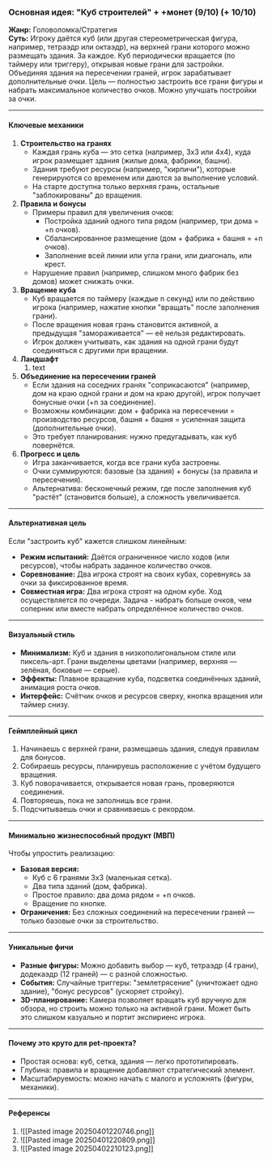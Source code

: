 ### Основная идея: "Куб строителей" + +монет (9/10) (+ 10/10)

**Жанр:** Головоломка/Стратегия  
**Суть:** Игроку даётся куб (или другая стереометрическая фигура, например, тетраэдр или октаэдр), на верхней грани которого можно размещать здания. За каждое. Куб периодически вращается (по таймеру или триггеру), открывая новые грани для застройки. Объединяя здания на пересечении граней, игрок зарабатывает дополнительные очки. Цель — полностью застроить все грани фигуры и набрать максимальное количество очков.
Можно улучшать постройки за очки.

---
#### Ключевые механики

1. **Строительство на гранях**
    - Каждая грань куба — это сетка (например, 3x3 или 4x4), куда игрок размещает здания (жилые дома, фабрики, башни).
    - Здания требуют ресурсы (например, "кирпичи"), которые генерируются со временем или даются за выполнение условий.
    - На старте доступна только верхняя грань, остальные "заблокированы" до вращения.
2. **Правила и бонусы**
    - Примеры правил для увеличения очков:
        - Постройка зданий одного типа рядом (например, три дома = +n очков).
        - Сбалансированное размещение (дом + фабрика + башня = +n очков).
        - Заполнение всей линии или угла грани, или диагональ, или крест.
    - Нарушение правил (например, слишком много фабрик без домов) может снижать очки.
3. **Вращение куба**
	- Куб вращается по таймеру (каждые n секунд) или по действию игрока (например, нажатие кнопки "вращать" после заполнения грани).
    - После вращения новая грань становится активной, а предыдущая "замораживается" — её нельзя редактировать.
    - Игрок должен учитывать, как здания на одной грани будут соединяться с другими при вращении.
4. **Ландшафт**
	1. text
5. **Объединение на пересечении граней**
    - Если здания на соседних гранях "соприкасаются" (например, дом на краю одной грани и дом на краю другой), игрок получает бонусные очки (+n за соединение).
    - Возможны комбинации: дом + фабрика на пересечении = производство ресурсов, башня + башня = усиленная защита (дополнительные очки).
    - Это требует планирования: нужно предугадывать, как куб повернётся.
6. **Прогресс и цель**
    - Игра заканчивается, когда все грани куба застроены.
    - Очки суммируются: базовые (за здания) + бонусы (за правила и пересечения).
    - Альтернатива: бесконечный режим, где после заполнения куб "растёт" (становится больше), а сложность увеличивается.

---
#### Альтернативная цель

Если "застроить куб" кажется слишком линейным:

- **Режим испытаний:** Даётся ограниченное число ходов (или ресурсов), чтобы набрать заданное количество очков.
- **Соревнование:** Два игрока строят на своих кубах, соревнуясь за очки за фиксированное время.
- **Совместная игра:** Два игрока строят на одном кубе. Ход осуществляется по очереди. Задача - набрать больше очков, чем соперник или вместе набрать определённое количество очков.

---
#### Визуальный стиль

- **Минимализм:** Куб и здания в низкополигональном стиле или пиксель-арт. Грани выделены цветами (например, верхняя — зелёная, боковые — серые).
- **Эффекты:** Плавное вращение куба, подсветка соединённых зданий, анимация роста очков.
- **Интерфейс:** Счётчик очков и ресурсов сверху, кнопка вращения или таймер снизу.

---
#### Геймплейный цикл

1. Начинаешь с верхней грани, размещаешь здания, следуя правилам для бонусов.
2. Собираешь ресурсы, планируешь расположение с учётом будущего вращения.
3. Куб поворачивается, открывается новая грань, проверяются соединения.
4. Повторяешь, пока не заполнишь все грани.
5. Подсчитываешь очки и сравниваешь с рекордом.

---
#### Минимально жизнеспособный продукт (МВП)

Чтобы упростить реализацию:

- **Базовая версия:**
    - Куб с 6 гранями 3x3 (маленькая сетка).
    - Два типа зданий (дом, фабрика).
    - Простое правило: два дома рядом = +n очков.
    - Вращение по кнопке.
- **Ограничения:** Без сложных соединений на пересечении граней — только базовые очки за строительство.

---
#### Уникальные фичи

- **Разные фигуры:** Можно добавить выбор — куб, тетраэдр (4 грани), додекаэдр (12 граней) — с разной сложностью.
- **События:** Случайные триггеры: "землетрясение" (уничтожает одно здание), "бонус ресурсов" (ускоряет стройку).
- **3D-планирование:** Камера позволяет вращать куб вручную для обзора, но строить можно только на активной грани. Может быть это слишком казуально и портит экспириенс игрока.

---
#### Почему это круто для pet-проекта?

- Простая основа: куб, сетка, здания — легко прототипировать.
- Глубина: правила и вращение добавляют стратегический элемент.
- Масштабируемость: можно начать с малого и усложнять (фигуры, механики).

---
#### Референсы

1. ![[Pasted image 20250401220746.png]]
2. ![[Pasted image 20250401220809.png]]
3. ![[Pasted image 20250402210123.png]]

